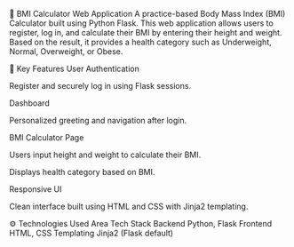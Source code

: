 🧮 BMI Calculator Web Application
A practice-based Body Mass Index (BMI) Calculator built using Python Flask. This web application allows users to register, log in, and calculate their BMI by entering their height and weight. Based on the result, it provides a health category such as Underweight, Normal, Overweight, or Obese.

🔑 Key Features
User Authentication

Register and securely log in using Flask sessions.

Dashboard

Personalized greeting and navigation after login.

BMI Calculator Page

Users input height and weight to calculate their BMI.

Displays health category based on BMI.

Responsive UI

Clean interface built using HTML and CSS with Jinja2 templating.

⚙️ Technologies Used
Area	Tech Stack
Backend	Python, Flask
Frontend	HTML, CSS
Templating	Jinja2 (Flask default)
